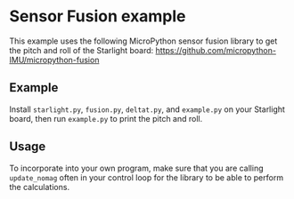 # Sensor Fusion example

This example uses the following MicroPython sensor fusion library to get the
pitch and roll of the Starlight board: https://github.com/micropython-IMU/micropython-fusion

## Example

Install ``starlight.py``, ``fusion.py``, ``deltat.py``, and ``example.py`` on your
Starlight board, then run ``example.py`` to print the pitch and roll.

## Usage

To incorporate into your own program, make sure that you are calling ``update_nomag``
often in your control loop for the library to be able to perform the calculations.
